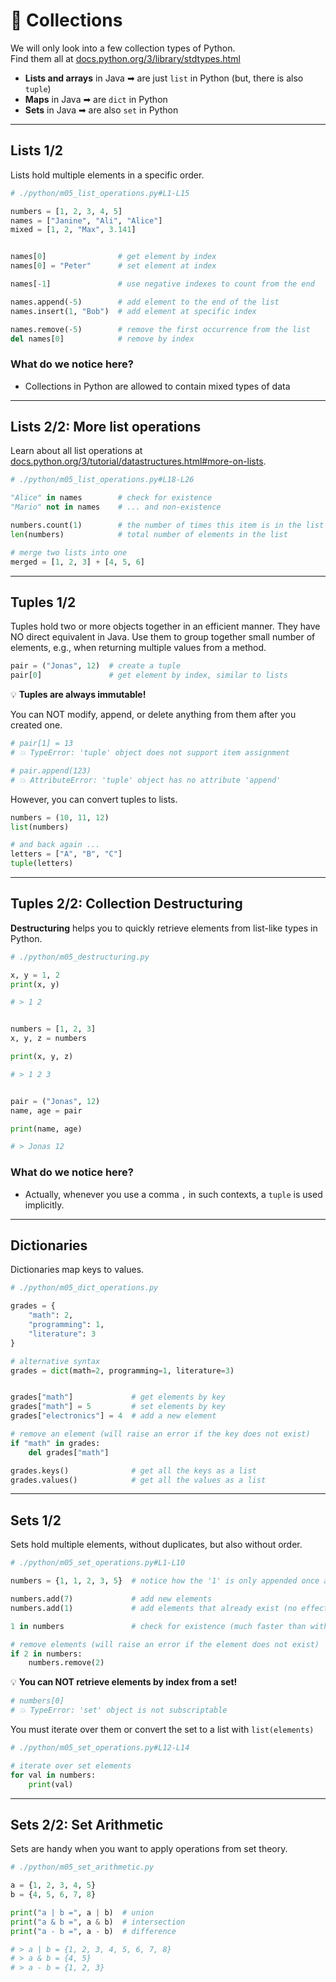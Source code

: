 <!-- .slide: id="-collections" -->

# 🐍 Collections
<!-- .element: class="headline" -->

We will only look into a few collection types of Python.  
Find them all at [docs.python.org/3/library/stdtypes.html](https://docs.python.org/3/library/stdtypes.html)

- **Lists and arrays** in Java ➡ are just `list` in Python (but, there is also `tuple`)
- **Maps** in Java ➡ are `dict` in Python
- **Sets** in Java ➡ are also `set` in Python

---

## Lists 1/2

Lists hold multiple elements in a specific order.

```py [|3-5|8-9|11|13-14|16-17|]
# ./python/m05_list_operations.py#L1-L15

numbers = [1, 2, 3, 4, 5]
names = ["Janine", "Ali", "Alice"]
mixed = [1, 2, "Max", 3.141]


names[0]                # get element by index
names[0] = "Peter"      # set element at index

names[-1]               # use negative indexes to count from the end

names.append(-5)        # add element to the end of the list
names.insert(1, "Bob")  # add element at specific index

names.remove(-5)        # remove the first occurrence from the list
del names[0]            # remove by index
```

<div class="fragment" data-fragment-index="0">

### What do we notice here?

- Collections in Python are allowed to contain mixed types of data

</div>

---

## Lists 2/2: More list operations

Learn about all list operations at [docs.python.org/3/tutorial/datastructures.html#more-on-lists](https://docs.python.org/3/tutorial/datastructures.html#more-on-lists).

```py [|3-4|6-7|9-10|]
# ./python/m05_list_operations.py#L18-L26

"Alice" in names        # check for existence
"Mario" not in names    # ... and non-existence

numbers.count(1)        # the number of times this item is in the list
len(numbers)            # total number of elements in the list

# merge two lists into one
merged = [1, 2, 3] + [4, 5, 6]

```

---

## Tuples 1/2

Tuples hold two or more objects together in an efficient manner. They have NO direct equivalent in Java.
Use them to group together small number of elements, e.g., when returning multiple values from a method.

```py
pair = ("Jonas", 12)  # create a tuple
pair[0]               # get element by index, similar to lists
```

<div class="fragment">

💡 **Tuples are always immutable!**

You can NOT modify, append, or delete anything from them after you created one.

```py
# pair[1] = 13
# 💥 TypeError: 'tuple' object does not support item assignment

# pair.append(123)
# 💥 AttributeError: 'tuple' object has no attribute 'append'
```

However, you can convert tuples to lists.

```py
numbers = (10, 11, 12)
list(numbers)

# and back again ...
letters = ["A", "B", "C"]
tuple(letters)
```

</div>

---

## Tuples 2/2: Collection Destructuring

**Destructuring** helps you to quickly retrieve elements from list-like types in Python.

```py [|3-6|9-14|17-22|]
# ./python/m05_destructuring.py

x, y = 1, 2
print(x, y)

# > 1 2


numbers = [1, 2, 3]
x, y, z = numbers

print(x, y, z)

# > 1 2 3


pair = ("Jonas", 12)
name, age = pair

print(name, age)

# > Jonas 12

```

<div class="fragment">

### What do we notice here?

- Actually, whenever you use a comma `,` in such contexts, a `tuple` is used implicitly.

</div>

---

## Dictionaries

Dictionaries map keys to values.

```py [|3-10|13-15|17-19|21-22|]
# ./python/m05_dict_operations.py

grades = {
    "math": 2,
    "programming": 1,
    "literature": 3
}

# alternative syntax
grades = dict(math=2, programming=1, literature=3)


grades["math"]             # get elements by key
grades["math"] = 5         # set elements by key
grades["electronics"] = 4  # add a new element

# remove an element (will raise an error if the key does not exist)
if "math" in grades:
    del grades["math"]

grades.keys()              # get all the keys as a list
grades.values()            # get all the values as a list

```

---

## Sets 1/2

Sets hold multiple elements, without duplicates, but also without order.

```py [|3|5-6|8|10-12|]
# ./python/m05_set_operations.py#L1-L10

numbers = {1, 1, 2, 3, 5}  # notice how the '1' is only appended once after all

numbers.add(7)             # add new elements
numbers.add(1)             # add elements that already exist (no effect)

1 in numbers               # check for existence (much faster than with lists)

# remove elements (will raise an error if the element does not exist)
if 2 in numbers:
    numbers.remove(2)
```

<div class="fragment">

💡 **You can NOT retrieve elements by index from a set!**

```py
# numbers[0]
# 💥 TypeError: 'set' object is not subscriptable
```

You must iterate over them or convert the set to a list with `list(elements)`

```py
# ./python/m05_set_operations.py#L12-L14

# iterate over set elements
for val in numbers:
    print(val)
```

</div>

---

## Sets 2/2: Set Arithmetic

Sets are handy when you want to apply operations from set theory.

```py
# ./python/m05_set_arithmetic.py

a = {1, 2, 3, 4, 5}
b = {4, 5, 6, 7, 8}

print("a | b =", a | b)  # union
print("a & b =", a & b)  # intersection
print("a - b =", a - b)  # difference

# > a | b = {1, 2, 3, 4, 5, 6, 7, 8}
# > a & b = {4, 5}
# > a - b = {1, 2, 3}

```
